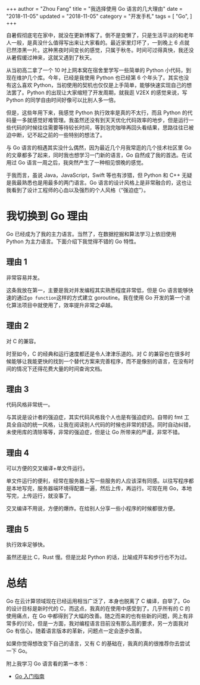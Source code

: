 +++
author = "Zhou Fang"
title = "我选择使用 Go 语言的几大理由"
date = "2018-11-05"
updated = "2018-11-05"
category = "开发手札"
tags = [
    "Go",
]
+++

自暑假彻底宅在家中，就没在更新博客了。倒不是变懒了，只是生活平淡的和老年人一般，是真没什么值得写出来让大家看的。最近家里灯坏了，一到晚上 6 点就已然漆黑一片。这种黑夜时间变长的感觉，只属于秋冬。时间可过得真快，我还没从暑假缓过神来，这就又遇到了秋天。

从当初高二拿了一个 10 吋上网本窝在宿舍里学写一些简单的 Python 小代码，到现在维护几个库。今年，已经是我使用 Python 也已经第 6 个年头了。其实也没有这么喜欢 Python，当初使用的契机也仅仅是上手简单，能够快速实现自己的想法罢了。Python 的出现让大家缩短了开发周期，就我逛 V2EX 的感觉来说，写 Python 的同学自由时间好像可以比别人多一倍。

<!--more-->

但是，这些年用下来，我感觉 Python 执行效率是真的不太行，而且 Python 的代码量一多就感觉好难管理。我虽然还没有到天天优化代码效率的地步，但是运行一些代码的时候往往需要等待较长时间，等到泡完咖啡再回头看结果，思路往往已被迫中断，记不起之前的一些特别的想法了。

与 Go 语言的相遇其实没什么偶然，因为最近几个月我常逛的几个技术社区里 Go 的文章都多了起来，同时我也想学习一门新的语言，Go 自然成了我的首选。在试用过 Go 语言一周之后，我突然产生了一种相见恨晚的感觉。

于我而言，虽说 Java，JavaScript，Swift 等也有涉猎，但 Python 和 C++ 无疑是我最熟悉也是用最多的两门语言。Go 语言的设计风格上是非常融合的，这也让我看到了设计工程师的心血以及强烈的个人风格（“强迫症”）。

# 我切换到 Go 理由
Go 已经成为了我的主力语言。当然了，在数据挖掘和算法学习上依旧使用 Python 为主力语言。下面介绍下我觉得不错的 Go 特性。

## 理由 1
非常容易并发。

这条我放在第一，主要是我对并发编程其实熟悉程度非常低，但是 Go 语言能够快速的通过`go function`这样的方式建立 goroutine。我在使用 Go 开发的第一个进化算法项目中就使用了，效率提升非常之卓越。

## 理由 2
对 C 的兼容。

时至如今，C 的经典和运行速度都还是令人津津乐道的。对 C 的兼容也在很多时候能够让我能更快的找到一个替代方案来完善程序，而不是像别的语言，在没有时间的情况下还得花费大量的时间查询文档。

## 理由 3
代码风格非常统一。

与其说是设计者的强迫症，其实代码风格我个人也是有强迫症的。自带的 fmt 工具全自动的统一风格，让我在阅读别人代码的时候也非常的舒适。同时自动纠错，未使用库的清除等等，非常的强迫症，但是让 Go 所带来的严谨，非常不错。

## 理由 4
可以方便的交叉编译+单文件运行。

单文件运行的便利，经常在服务器上写一些服务的人应该深有同感。以往写程序都是本地写完，服务器端环境得配置一遍，然后上传，再运行。可现在用 Go，本地写完，上传运行，就没事了。

交叉编译不用说，方便的爆炸。在给别人分享一些小程序的时候都很方便。

## 理由 5
执行效率足够快。

虽然还是比 C，Rust 慢。但是比起 Python 的话，比喻成开车和步行也不为过。

# 总结
Go 在云计算领域现在已经运用相当广泛了，本身也脱离了 C 编译，自举了。Go 的设计目标是新时代的 C，而这点，我真的在使用中感受到了。几乎所有的 C 的使用痛点，在 Go 中都得到了大幅的改善。随之而来的也有些新的问题，网上有非常多的讨论，但是一方面，我对编程语言目前没有那么高的要求，另一方面我对 Go 有信心，随着语言版本的革新，问题点一定会逐步改善。

如果你觉得想改变下自己的语言，又有 C 的基础在，我真的真的很推荐你去尝试一下 Go。

附上我学习 Go 语言看的第一本书：
* [Go 入门指南](https://go.fdos.me/)